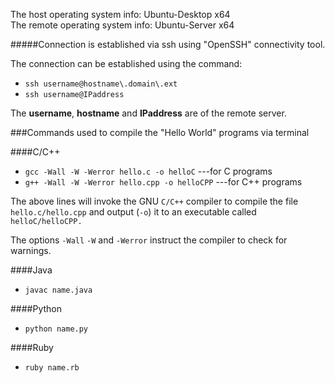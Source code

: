 The host operating system info: Ubuntu-Desktop x64 <br />
The remote operating system info: Ubuntu-Server x64

#####Connection is established via ssh using "OpenSSH" connectivity tool.

The connection can be established using the command:
* `ssh username@hostname\.domain\.ext`
* `ssh username@IPaddress`

The **username**, **hostname** and **IPaddress** are of the remote server.<br />


###Commands used to compile the "Hello World" programs via terminal
 
####C/C++
* `gcc -Wall -W -Werror hello.c -o helloC` ---for C programs
* `g++ -Wall -W -Werror hello.cpp -o helloCPP` ---for C++ programs

The above lines will invoke the GNU `C/C++` compiler to compile the file `hello.c/hello.cpp` and output (`-o`) it to an executable called `helloC/helloCPP.`

The options `-Wall` `-W` and `-Werror` instruct the compiler to check for warnings.

####Java 
* `javac name.java`

####Python 
* `python name.py`

####Ruby 
* `ruby name.rb`

